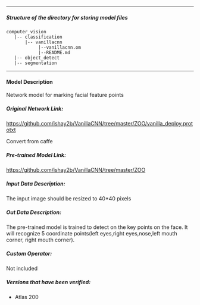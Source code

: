 *******************************************************************************
##### Structure of the directory for storing model files
```
computer_vision
   |-- classification
       |-- vanillacnn
            |--vanillacnn.om
            |--README.md
   |-- object_detect
   |-- segmentation
```
*******************************************************************************

#### Model Description
Network model for marking facial feature points

##### Original Network Link:
https://github.com/ishay2b/VanillaCNN/tree/master/ZOO/vanilla_deploy.prototxt

Convert from caffe

##### Pre-trained Model Link:
https://github.com/ishay2b/VanillaCNN/tree/master/ZOO

##### Input Data Description:
The input image should be resized to 40*40 pixels

##### Out Data Description:
The pre-trained model is trained to detect on the key points on the face.
It will recognize 5 coordinate points(left eyes,right eyes,nose,left mouth corner, right mouth corner).


##### Custom Operator:
Not included

##### Versions that have been verified:
- Atlas 200
